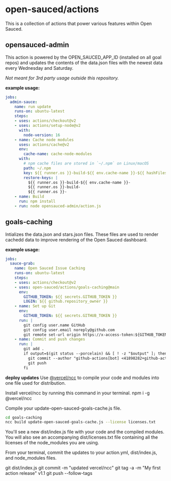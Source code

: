 # open-sauced/actions
This is a collection of actions that power various features within Open Sauced. 

## opensauced-admin
This action is powered by the OPEN_SAUCED_APP_ID (installed on all goal repos) and updates the contents of the data.json files with the newest data every Wednesday and Saturday. 

_Not meant for 3rd party usage outside this repository._

**example usage:**
```yml
jobs:
  admin-sauce:
    name: run update
    runs-on: ubuntu-latest
    steps:
    - uses: actions/checkout@v2
    - uses: actions/setup-node@v2
      with:
        node-version: 16
    - name: Cache node modules
      uses: actions/cache@v2
      env:
        cache-name: cache-node-modules
      with:
        # npm cache files are stored in `~/.npm` on Linux/macOS
        path: ~/.npm
        key: ${{ runner.os }}-build-${{ env.cache-name }}-${{ hashFiles('**/package-lock.json') }}
        restore-keys: |
          ${{ runner.os }}-build-${{ env.cache-name }}-
          ${{ runner.os }}-build-
          ${{ runner.os }}-
    - name: Build
      run: npm install
    - run: node opensauced-admin/action.js
```

## goals-caching
Intializes the data.json and stars.json files. These files are used to render cachedd data to improve rendering of the Open Sauced dashboard.

**example usage:**
```yml
jobs:
  sauce-grab:
    name: Open Sauced Issue Caching
    runs-on: ubuntu-latest
    steps:
    - uses: actions/checkout@v2
    - uses: open-sauced/actions/goals-caching@main
      env:
        GITHUB_TOKEN: ${{ secrets.GITHUB_TOKEN }}
        LOGIN: ${{ github.repository_owner }}
    - name: Set up Git
      env:
        GITHUB_TOKEN: ${{ secrets.GITHUB_TOKEN }}
      run: |
        git config user.name GitHub
        git config user.email noreply@github.com
        git remote set-url origin https://x-access-token:${GITHUB_TOKEN}@github.com/${GITHUB_REPOSITORY}.git
    - name: Commit and push changes
      run: |
        git add .
        if output=$(git status --porcelain) && [ ! -z "$output" ]; then
          git commit --author "github-actions[bot] <41898282+github-actions[bot]@users.noreply.github.com>" --message "update the goals cache"
          git push
        fi
```
**deploy updates**
Use [@vercel/ncc](https://github.com/vercel/ncc) to compile your code and modules into one file used for distribution.

Install vercel/ncc by running this command in your terminal. npm i -g @vercel/ncc

Compile your update-open-sauced-goals-cache.js file. 
```sh
cd goals-caching
ncc build update-open-sauced-goals-cache.js --license licenses.txt
```

You'll see a new dist/index.js file with your code and the compiled modules. You will also see an accompanying dist/licenses.txt file containing all the licenses of the node_modules you are using.

From your terminal, commit the updates to your action.yml, dist/index.js, and node_modules files.

git dist/index.js
git commit -m "updated vercel/ncc"
git tag -a -m "My first action release" v1.1
git push --follow-tags
